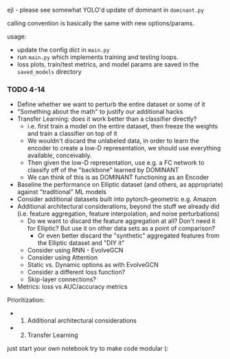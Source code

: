 ejl - please see somewhat YOLO'd update of dominant in `dominant.py`

calling convention is basically the same with new options/params.

usage:
- update the config dict in `main.py`
- run `main.py` which implements training and testing loops.
- loss plots, train/test metrics, and model params are saved in the `saved_models` directory


### TODO 4-14
* Define whether we want to perturb the entire dataset or some of it
* "Something about the math" to justify our additional hacks
* Transfer Learning: does it work better than a classifier directly?
  * i.e. first train a model on the entire dataset, then freeze the weights and train a classifier on top of it
  * We wouldn't discard the unlabeled data, in order to learn the encoder to create a low-D representation, we should use everything available, conceivably.
  * Then given the low-D representation, use e.g. a FC network to classify off of the "backbone" learned by DOMINANT
  * We can think of this is as DOMINANT functioning as an Encoder
* Baseline the performance on Elliptic dataset (and others, as appropriate) against "traditional" ML models
* Consider additional datasets built into pytorch-geometric e.g. Amazon
* Additional architectural considerations, beyond the stuff we already did (i.e. feature aggregation, feature interpolation, and noise perturbations)
  * Do we want to discard the feature aggregation at all? Don't need it for Elliptic? But use it on other data sets as a point of comparison?
    * Or even better discard the "synthetic" aggregated features from the Elliptic dataset and "DIY it"
  * Consider using RNN - EvolveGCN
  * Consider using Attention
  * Static vs. Dynamic options as with EvolveGCN
  * Consider a different loss function? 
  * Skip-layer connections?
* Metrics: loss vs AUC/accuracy metrics
  
Prioritization:
* 1. Additional architectural considerations
* 2. Transfer Learning

just start your own notebook
try to make code modular (: